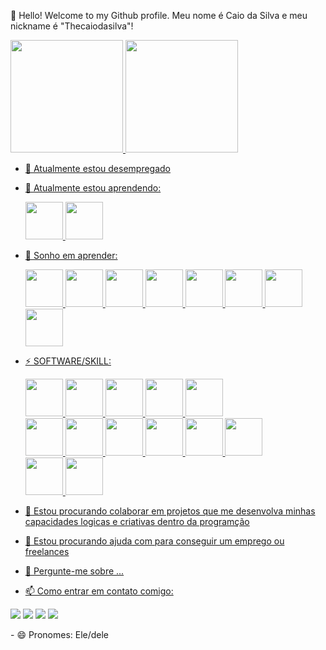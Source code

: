 👋 Hello! Welcome to my Github profile.
Meu nome é Caio da Silva e meu nickname é "Thecaiodasilva"!
<div>
<a href="https://github.com/thecaiodasilva">
<img height="180em" src="https://github-readme-stats.vercel.app/api/top-langs/?username=thecaiodasilva&layout=compact&langs_count=7&theme=dracula"/>
<img height="180em" src="https://github-readme-stats.vercel.app/api?username=thecaiodasilva&show_icons=true&theme=dracula&include_all_commits=true&count_private=true"/>
</div>

- 🔭 Atualmente estou desempregado
- 🌱 Atualmente estou aprendendo:           
            <div>
            <img src="https://cdn.jsdelivr.net/gh/devicons/devicon/icons/typescript/typescript-original.svg" width="60" height="60" />
            <img src="https://cdn.jsdelivr.net/gh/devicons/devicon/icons/javascript/javascript-original.svg" width="60" height="60" />
            </div>
  
- 💙 Sonho em aprender: 
            <div>
            <img src="https://cdn.jsdelivr.net/gh/devicons/devicon/icons/xd/xd-plain.svg" width="60" height="60"/>
            <img src="https://cdn.jsdelivr.net/gh/devicons/devicon/icons/react/react-original.svg" width="60" height="60" />
            <img src="https://cdn.jsdelivr.net/gh/devicons/devicon/icons/python/python-original.svg" width="60" height="60" />
            <img src="https://cdn.jsdelivr.net/gh/devicons/devicon/icons/nodejs/nodejs-original.svg" width="60" height="60" />
            <img src="https://cdn.jsdelivr.net/gh/devicons/devicon/icons/mysql/mysql-original.svg" width="60" height="60" />
            <img src="https://cdn.jsdelivr.net/gh/devicons/devicon/icons/java/java-original.svg" width="60" height="60" />
            <img src="https://cdn.jsdelivr.net/gh/devicons/devicon/icons/rect/rect-original.svg" width="60" height="60" />
            <img src="https://cdn.jsdelivr.net/gh/devicons/devicon/icons/angularjs/angularjs-original.svg" width="60" height="60" />
            </div>
- ⚡ SOFTWARE/SKILL: 
            <div>
            <img src="https://cdn.jsdelivr.net/gh/devicons/devicon/icons/wordpress/wordpress-original.svg" width="60" height="60" />
            <img src="https://cdn.jsdelivr.net/gh/devicons/devicon/icons/php/php-original.svg" width="60" height="60" />
            <img src="https://cdn.jsdelivr.net/gh/devicons/devicon/icons/photoshop/photoshop-plain.svg" width="60" height="60" />
            <img src="https://cdn.jsdelivr.net/gh/devicons/devicon/icons/linux/linux-original.svg" width="60" height="60" />
            <img src="https://cdn.jsdelivr.net/gh/devicons/devicon/icons/inkscape/inkscape-original.svg" width="60" height="60" />      
            <img src="https://cdn.jsdelivr.net/gh/devicons/devicon/icons/inkscape/inkscape-original.svg" width="60" height="60" />
            <img src="https://cdn.jsdelivr.net/gh/devicons/devicon/icons/illustrator/illustrator-plain.svg" width="60" height="60" />
            <img src="https://cdn.jsdelivr.net/gh/devicons/devicon/icons/html5/html5-original.svg" width="60" height="60" />
            <img src="https://cdn.jsdelivr.net/gh/devicons/devicon/icons/gimp/gimp-original.svg" width="60" height="60" />
            <img src="https://cdn.jsdelivr.net/gh/devicons/devicon/icons/git/git-original.svg" width="60" height="60" />
            <img src="https://cdn.jsdelivr.net/gh/devicons/devicon/icons/css3/css3-original.svg" width="60" height="60" />        
            <img src="https://cdn.jsdelivr.net/gh/devicons/devicon/icons/aftereffects/aftereffects-original.svg" width="60" height="60" />
            <img src="https://cdn.jsdelivr.net/gh/devicons/devicon/icons/premierepro/premierepro-plain.svg" width="60" height="60" />
            </div>
          
- 👯 Estou procurando colaborar em projetos que me desenvolva minhas capacidades logicas e criativas dentro da programção
- 🤔 Estou procurando ajuda com para conseguir um emprego ou freelances
- 💬 Pergunte-me sobre ...
- 📫 Como entrar em contato comigo:   
  <div>
<a href="https://instagram.com/caiodasilva1" target="_blank"><img src="https://img.shields.io/badge/-Instagram-%23E4405F?style=for-the-badge&logo=instagram&logoColor=white" target="_blank"></a>
<a href="https://www.twitch.tv/seu-usuário-aqui" target="_blank"><img src="https://img.shields.io/badge/Twitch-9146FF?style=for-the-badge&logo=twitch&logoColor=white" target="_blank"></a>
<a href = "mailto:caioguilhermedasilva1@gmail.com"><img src="https://img.shields.io/badge/Gmail-D14836?style=for-the-badge&logo=gmail&logoColor=white" target="_blank"></a>
<a href="https://www.linkedin.com/in/caiodasilva1" target="_blank"><img src="https://img.shields.io/badge/-LinkedIn-%230077B5?style=for-the-badge&logo=linkedin&logoColor=white" target="_blank"></a>   
</div>
- 😄 Pronomes: Ele/dele

  
  
  
  
  
  
  
  
  
  
  
  
  
  
  
  
  
  
  
  
  
